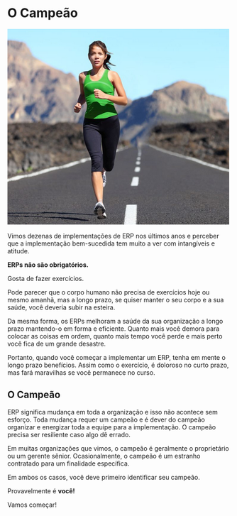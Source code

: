 # O Campeão



![Champion](/files/implementation-image.png)


Vimos dezenas de implementações de ERP nos últimos anos e
perceber que a implementação bem-sucedida tem muito a ver com intangíveis e
atitude.


**ERPs não são obrigatórios.**


Gosta de fazer exercícios.


Pode parecer que o corpo humano não precisa de exercícios hoje ou mesmo amanhã,
mas a longo prazo, se quiser manter o seu corpo e a sua saúde, você
deveria subir na esteira.


Da mesma forma, os ERPs melhoram a saúde da sua organização a longo prazo
mantendo-o em forma e eficiente. Quanto mais você demora para colocar as coisas em ordem,
quanto mais tempo você perde e mais perto você fica de um grande desastre.


Portanto, quando você começar a implementar um ERP, tenha em mente o longo prazo
benefícios. Assim como o exercício, é doloroso no curto prazo, mas fará maravilhas se
você permanece no curso.



## O Campeão


ERP significa mudança em toda a organização e isso não acontece sem esforço.
Toda mudança requer um campeão e é dever do campeão
organizar e energizar toda a equipe para a implementação. O campeão
precisa ser resiliente caso algo dê errado.


Em muitas organizações que vimos, o campeão é geralmente o proprietário ou um
gerente sênior. Ocasionalmente, o campeão é um estranho contratado para um
finalidade específica.


Em ambos os casos, você deve primeiro identificar seu campeão.


Provavelmente é **você!**


Vamos começar!




